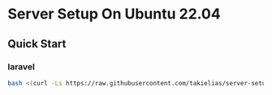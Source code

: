 # Server Setup On Ubuntu 22.04

## Quick Start

### laravel

```sh
bash <(curl -Ls https://raw.githubusercontent.com/takielias/server-setup/main/laravel/bash.sh)
```